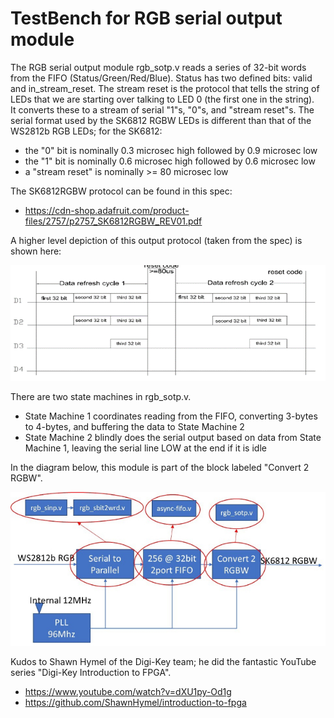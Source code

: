 # TestBench for RGB serial output module

The RGB serial output module rgb_sotp.v reads a series of 32-bit words from the FIFO (Status/Green/Red/Blue). Status has two defined bits: valid and in_stream_reset. The stream reset is the protocol that tells the string of LEDs that we are starting over talking to LED 0 (the first one in the string).
<br>
It converts these to a stream of serial "1"s, "0"s, and "stream reset"s. The serial format used by the  SK6812 RGBW LEDs is different than that of the WS2812b RGB LEDs; for the SK6812:
- the "0" bit is nominally 0.3 microsec high followed by 0.9 microsec low
- the "1" bit is nominally 0.6 microsec high followed by 0.6 microsec low
- a "stream reset" is nominally >= 80 microsec low

The SK6812RGBW protocol can be found in this spec:
* https://cdn-shop.adafruit.com/product-files/2757/p2757_SK6812RGBW_REV01.pdf

A higher level depiction of this output protocol (taken from the spec) is shown here:

![alt text](https://github.com/Mark-MDO47/FPGA_RBG_2_RBGW/blob/master/images/SK6812RGB_SerialProtocol.png "SK6812RBGW serial output protocol (from spec)")

There are two state machines in rgb_sotp.v.
- State Machine 1 coordinates reading from the FIFO, converting 3-bytes to 4-bytes, and buffering the data to State Machine 2
- State Machine 2 blindly does the serial output based on data from State Machine 1, leaving the serial line LOW at the end if it is idle

In the diagram below, this module is part of the block labeled "Convert 2 RGBW".

![alt text](https://github.com/Mark-MDO47/FPGA_RBG_2_RBGW/blob/master/images/Concept_FPGA_scaled.jpg "FPGA Concept for FPGA_RBT_2_RBGW")

Kudos to Shawn Hymel of the Digi-Key team; he did the fantastic YouTube series "Digi-Key Introduction to FPGA".
* https://www.youtube.com/watch?v=dXU1py-Od1g
* https://github.com/ShawnHymel/introduction-to-fpga
